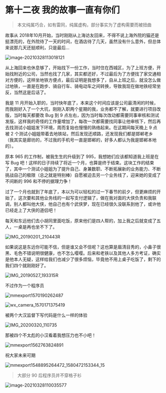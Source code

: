 # 第十二夜 我的故事一直有你们



> 本文纯属巧合，如有雷同，纯属虚构，部分事实为了虚构需要而被扭曲



故事从 2018年10月开始，当时刚刚从上海访友回来，不得不说上海外院的猫还是挺漂亮的，在外院待了一天的时间，在酒店待了几天，虽然没有什么意外，但总体来说那几天还挺顺利，只是最后...



![image-20210328113018121](./img/image-20210328113018121.png)



从上海回来也休息够了，开始找下一份工作，当时住在西城区，为了上班方便，开始找附近的公司，当然也找了几家，其实都还好，不过最后为了方便找了家交通相对方便的，这样坐地铁方便点，最后证明是我想多了，自从上班之后，就没怎么做过地铁，一直是在跑步、骑自行车、骑电动车之间转换，导致我现在做地铁经常坐反，当然这是后话了。



我是 11 月开始入职的，当时快年底了，本来这个时间应该是公司最清闲的时候，而我刚好入了一个大坑，刚刚入职两个星期的我，业务都不了解，就要进行项目改版，当时每天都要改 Bug 到 9 点左右，因为当时每次改动都需要同事审核和测试发版，这样我的奇怪的工作量增加了，每改一次都需要找同事让他审核下，然后再去找测试小姐姐发下环境，周而复始也慢慢的熟络起来。在这期间每天晚上 9 点被 2 个测试小姐姐带着去地铁站，然后发现还顺路，还发现我们都是邯郸老乡（我其实是廊坊的，不过我的手机号一直是邯郸的，好多人都认为我是邯郸本地的）。



原本 965 的工作制，被我生生的升级到了 995，我想她们应该都知道我上班是在写 Bug 吧！这样的日子持续了将近一个月，也算是终于结束。这块工作的结束了，其中一个测试小姐姐为了提升自己、身兼数职、不断拓展新的业务能力、不断挑战自己的极限（总之就是特别棒）自愿被迫去另一个业务线了，迎来她的变成了不间断的 996 和不停的据理力争！



过了一个月也就到了年底了，本以为可以轻松的过一下春节的前夕，但更麻烦的开始了，这次要和其他业务线的一起写支付逻辑了，做在我对面的大侠负责和我联调，别人都叫他大侠，他自己也有个武侠梦，现在已经很久没联系到他了，或许他已经走上了大侠的道侣吧！



每天和东远他们去小胡同里面吃饭，原来他们是四人帮的，加上我之后就变成了五人，一桌是再也坐不下了。

![IMG_20190201_210443R](./img/IMG_20190201_210443R.png)



如果说这是东远你可能不信，但是谁又会不信呢？这也算是眉清目秀的，小鼻子很黑、毛色不错说明很健康，也不怎么嘤嘤。后来和老铁以及其他人多方考证，确实是他本人无疑，这样给我们也减少了很多烦恼，毕竟他不用上桌子吃饭了，剩下的我们四个就刚刚好了。

 

![IMG_20190527_193315R](./img/IMG_20190527_193315R.png)



不过作为一个程序员



![mmexport1570190262487](./img/mmexport1570190262487.png)

![wx_camera_1570171375419](./img/wx_camera_1570171375419.png)







被两个大汉监督下写代码是什么一样的体验

![IMG_20200320_110735](./img/IMG_20200320_110735.png)



那被四个不太彪的小汉看着我想压力也不小吧！

![mmexport1562763824891](img/mmexport1562763824891.jpg)







祝大家未来可期

![mmexport1548895264472_1580472153344_15](./img/mmexport1548895264472_1580472153344_15.png)



> 大部分 90 后程序员并不穿格子衫



![image-20210328110035577](./img/image-20210328110035577.png)